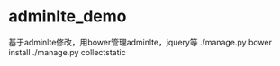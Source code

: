 # adminlte_demo
基于adminlte修改，用bower管理adminlte，jquery等
./manage.py  bower install
./manage.py collectstatic
